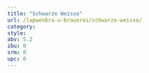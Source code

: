 ```yaml
---
title: "Schwarze Weisse"
url: /lapwenbra-u-brauerei/schwarze-weisse/
category: 
style: 
abv: 5.2
ibu: 0
srm: 0
upc: 0
---
```


